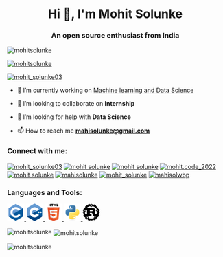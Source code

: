 <h1 align="center">Hi 👋, I'm Mohit Solunke</h1>
<h3 align="center">An open source enthusiast from India</h3>

<p align="left"> <img src="https://komarev.com/ghpvc/?username=mohitsolunke&label=Profile%20views&color=0e75b6&style=flat" alt="mohitsolunke" /> </p>

<p align="left"> <a href="https://github.com/ryo-ma/github-profile-trophy"><img src="https://github-profile-trophy.vercel.app/?username=mohitsolunke" alt="mohitsolunke" /></a> </p>

<p align="left"> <a href="https://twitter.com/mohit_solunke03" target="blank"><img src="https://img.shields.io/twitter/follow/mohit_solunke03?logo=twitter&style=for-the-badge" alt="mohit_solunke03" /></a> </p>

- 🔭 I’m currently working on [Machine learning and Data Science](https://github.com/MohitSolunke/AIML)

- 👯 I’m looking to collaborate on **Internship**

- 🤝 I’m looking for help with **Data Science**

- 📫 How to reach me **mahisolunke@gmail.com**

<h3 align="left">Connect with me:</h3>
<p align="left">
<a href="https://twitter.com/mohit_solunke03" target="blank"><img align="center" src="https://raw.githubusercontent.com/rahuldkjain/github-profile-readme-generator/master/src/images/icons/Social/twitter.svg" alt="mohit_solunke03" height="30" width="40" /></a>
<a href="https://linkedin.com/in/mohit solunke" target="blank"><img align="center" src="https://raw.githubusercontent.com/rahuldkjain/github-profile-readme-generator/master/src/images/icons/Social/linked-in-alt.svg" alt="mohit solunke" height="30" width="40" /></a>
<a href="https://fb.com/mohit solunke" target="blank"><img align="center" src="https://raw.githubusercontent.com/rahuldkjain/github-profile-readme-generator/master/src/images/icons/Social/facebook.svg" alt="mohit solunke" height="30" width="40" /></a>
<a href="https://instagram.com/mohit.code_2022" target="blank"><img align="center" src="https://raw.githubusercontent.com/rahuldkjain/github-profile-readme-generator/master/src/images/icons/Social/instagram.svg" alt="mohit.code_2022" height="30" width="40" /></a>
<a href="https://www.youtube.com/c/mohit solunke" target="blank"><img align="center" src="https://raw.githubusercontent.com/rahuldkjain/github-profile-readme-generator/master/src/images/icons/Social/youtube.svg" alt="mohit solunke" height="30" width="40" /></a>
<a href="https://www.hackerrank.com/mahisolunke" target="blank"><img align="center" src="https://raw.githubusercontent.com/rahuldkjain/github-profile-readme-generator/master/src/images/icons/Social/hackerrank.svg" alt="mahisolunke" height="30" width="40" /></a>
<a href="https://www.leetcode.com/mohit_solunke" target="blank"><img align="center" src="https://raw.githubusercontent.com/rahuldkjain/github-profile-readme-generator/master/src/images/icons/Social/leet-code.svg" alt="mohit_solunke" height="30" width="40" /></a>
<a href="https://auth.geeksforgeeks.org/user/mahisolwbp" target="blank"><img align="center" src="https://raw.githubusercontent.com/rahuldkjain/github-profile-readme-generator/master/src/images/icons/Social/geeks-for-geeks.svg" alt="mahisolwbp" height="30" width="40" /></a>
</p>

<h3 align="left">Languages and Tools:</h3>
<p align="left"> <a href="https://www.cprogramming.com/" target="_blank" rel="noreferrer"> <img src="https://raw.githubusercontent.com/devicons/devicon/master/icons/c/c-original.svg" alt="c" width="40" height="40"/> </a> <a href="https://www.w3schools.com/cpp/" target="_blank" rel="noreferrer"> <img src="https://raw.githubusercontent.com/devicons/devicon/master/icons/cplusplus/cplusplus-original.svg" alt="cplusplus" width="40" height="40"/> </a> <a href="https://www.w3.org/html/" target="_blank" rel="noreferrer"> <img src="https://raw.githubusercontent.com/devicons/devicon/master/icons/html5/html5-original-wordmark.svg" alt="html5" width="40" height="40"/> </a> <a href="https://www.python.org" target="_blank" rel="noreferrer"> <img src="https://raw.githubusercontent.com/devicons/devicon/master/icons/python/python-original.svg" alt="python" width="40" height="40"/> </a> <a href="https://www.rust-lang.org" target="_blank" rel="noreferrer"> <img src="https://raw.githubusercontent.com/devicons/devicon/master/icons/rust/rust-plain.svg" alt="rust" width="40" height="40"/> </a> </p>

<p><img align="left" src="https://github-readme-stats.vercel.app/api/top-langs?username=mohitsolunke&show_icons=true&locale=en&layout=compact" alt="mohitsolunke" /></p>

<p>&nbsp;<img align="center" src="https://github-readme-stats.vercel.app/api?username=mohitsolunke&show_icons=true&locale=en" alt="mohitsolunke" /></p>

<p><img align="center" src="https://github-readme-streak-stats.herokuapp.com/?user=mohitsolunke&" alt="mohitsolunke" /></p>
